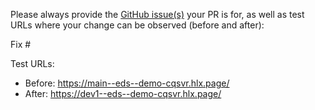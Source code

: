 Please always provide the [GitHub issue(s)](../issues) your PR is for, as well as test URLs where your change can be observed (before and after):

Fix #<gh-issue-id>

Test URLs:
- Before: https://main--eds--demo-cqsvr.hlx.page/
- After: https://dev1--eds--demo-cqsvr.hlx.page/
